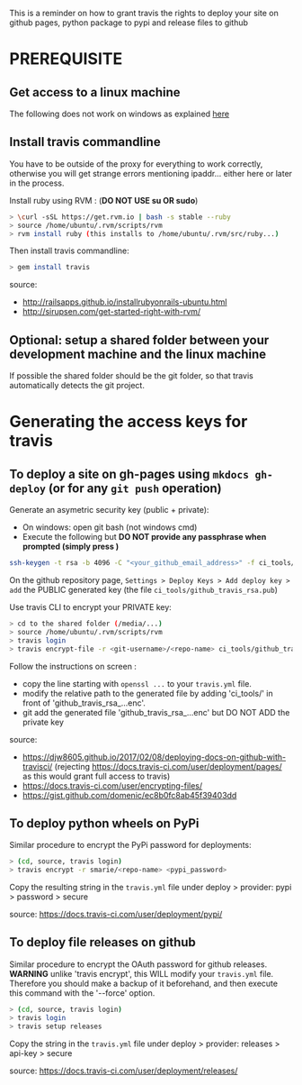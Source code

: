 This is a reminder on how to grant travis the rights to deploy your site on github pages, python package to pypi and release files to github

# PREREQUISITE 

## Get access to a linux machine

The following does not work on windows as explained [here](https://github.com/travis-ci/travis-ci/issues/4746)

## Install travis commandline 

You have to be outside of the proxy for everything to work correctly, otherwise you will get strange errors mentioning ipaddr... either here or later in the process.

Install ruby using RVM : (**DO NOT USE su OR sudo**)  

```bash
> \curl -sSL https://get.rvm.io | bash -s stable --ruby
> source /home/ubuntu/.rvm/scripts/rvm
> rvm install ruby (this installs to /home/ubuntu/.rvm/src/ruby...)
```

Then install travis commandline:

```bash
> gem install travis
```

source: 
 * http://railsapps.github.io/installrubyonrails-ubuntu.html
 * http://sirupsen.com/get-started-right-with-rvm/
	

## Optional: setup a shared folder between your development machine and the linux machine 

If possible the shared folder should be the git folder, so that travis automatically detects the git project.


# Generating the access keys for travis

## To deploy a site on gh-pages using `mkdocs gh-deploy` (or for any `git push` operation)

Generate an asymetric security key (public + private):

 * On windows: open git bash (not windows cmd)
 * Execute the following but **DO NOT provide any passphrase when prompted (simply press <enter>)**

```bash
ssh-keygen -t rsa -b 4096 -C "<your_github_email_address>" -f ci_tools/github_travis_rsa
```

On the github repository page, `Settings > Deploy Keys > Add deploy key > add` the PUBLIC generated key (the file `ci_tools/github_travis_rsa.pub`)


Use travis CLI to encrypt your PRIVATE key:

```bash
> cd to the shared folder (/media/...)
> source /home/ubuntu/.rvm/scripts/rvm
> travis login
> travis encrypt-file -r <git-username>/<repo-name> ci_tools/github_travis_rsa   (DO NOT USE --add option since it will remove all comments in your travis.yml file!)
```

Follow the instructions on screen :
- copy the line starting with `openssl ...` to your `travis.yml` file. 
- modify the relative path to the generated file by adding 'ci_tools/' in front of 'github_travis_rsa_...enc'.
- git add the generated file 'github_travis_rsa_...enc' but DO NOT ADD the private key

source: 
   * https://djw8605.github.io/2017/02/08/deploying-docs-on-github-with-travisci/ (rejecting https://docs.travis-ci.com/user/deployment/pages/ as this would grant full access to travis)
   * https://docs.travis-ci.com/user/encrypting-files/ 
   * https://gist.github.com/domenic/ec8b0fc8ab45f39403dd

## To deploy python wheels on PyPi

Similar procedure to encrypt the PyPi password for deployments:

```bash
> (cd, source, travis login)
> travis encrypt -r smarie/<repo-name> <pypi_password>
```
Copy the resulting string in the `travis.yml` file under deploy > provider: pypi > password > secure

source: https://docs.travis-ci.com/user/deployment/pypi/


## To deploy file releases on github

Similar procedure to encrypt the OAuth password for github releases. **WARNING** unlike 'travis encrypt', this WILL modify your `travis.yml` file. Therefore you should make a backup of it beforehand, and then execute this command with the '--force' option.

```bash
> (cd, source, travis login)
> travis login
> travis setup releases
```

Copy the string in the `travis.yml` file under deploy > provider: releases > api-key > secure

source: https://docs.travis-ci.com/user/deployment/releases/